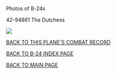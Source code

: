 
Photos of B-24s






 




42-94861 The Dutchess  

![](42-94861.jpg)  
  

[BACK TO THIS PLANE'S COMBAT RECORD](../b24s/42-94861.md)  

[BACK TO B-24 INDEX PAGE](../000b24s.md)  

[BACK TO MAIN PAGE](../index.md)


